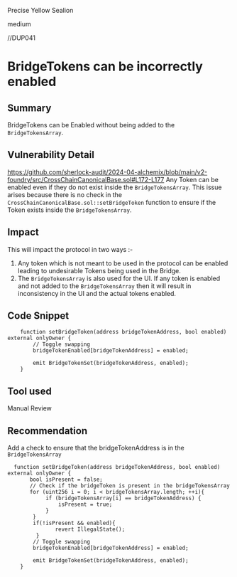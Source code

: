 Precise Yellow Sealion

medium

//DUP041
# BridgeTokens can be incorrectly enabled

## Summary
BridgeTokens can be Enabled without being added to the `BridgeTokensArray`.
## Vulnerability Detail
https://github.com/sherlock-audit/2024-04-alchemix/blob/main/v2-foundry/src/CrossChainCanonicalBase.sol#L172-L177
Any Token can be enabled even if they do not exist inside the `BridgeTokensArray`. This issue arises because there is no check in the `CrossChainCanonicalBase.sol::setBridgeToken` function to ensure if the Token exists inside the `BridgeTokensArray`.
## Impact
This will impact the protocol in two ways :-
1. Any token which is not meant to be used in the protocol can be enabled leading to undesirable Tokens being used in the Bridge.
2. The `BridgeTokensArray` is also used for the UI. If any token is enabled and not added to the `BridgeTokensArray` then it will result in inconsistency in the UI and the actual tokens enabled.
## Code Snippet
```solidity
    function setBridgeToken(address bridgeTokenAddress, bool enabled) external onlyOwner {
        // Toggle swapping
        bridgeTokenEnabled[bridgeTokenAddress] = enabled;

        emit BridgeTokenSet(bridgeTokenAddress, enabled);
    }
```
## Tool used

Manual Review

## Recommendation
Add a check to ensure that the bridgeTokenAddress is in the `BridgeTokensArray`
```solidity
  function setBridgeToken(address bridgeTokenAddress, bool enabled) external onlyOwner {
       bool isPresent = false;
       // Check if the bridgeToken is present in the bridgeTokensArray
       for (uint256 i = 0; i < bridgeTokensArray.length; ++i){ 
            if (bridgeTokensArray[i] == bridgeTokenAddress) {
                isPresent = true;
            }
        }
        if(!isPresent && enabled){
               revert IllegalState();
         }
        // Toggle swapping
        bridgeTokenEnabled[bridgeTokenAddress] = enabled;

        emit BridgeTokenSet(bridgeTokenAddress, enabled);
    }
```
